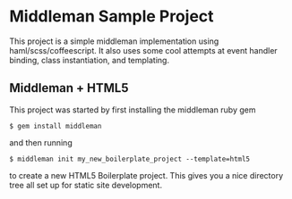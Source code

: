 Middleman Sample Project
========================

This project is a simple middleman implementation using haml/scss/coffeescript. It also uses some cool attempts at event handler binding, class instantiation, and templating.


Middleman + HTML5
-----------------

This project was started by first installing the middleman ruby gem

    $ gem install middleman
    
and then running

    $ middleman init my_new_boilerplate_project --template=html5

to create a new HTML5 Boilerplate project. This gives you a nice directory tree all set up for static site development.

